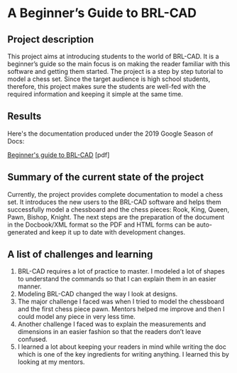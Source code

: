 # A Beginner’s Guide to BRL-CAD

## Project description

This project aims at introducing students to the world of BRL-CAD. It is
a beginner’s guide so the main focus is on making the reader familiar
with this software and getting them started. The project is a step by
step tutorial to model a chess set. Since the target audience is high
school students, therefore, this project makes sure the students are
well-fed with the required information and keeping it simple at the same
time.

## Results

Here's the documentation produced under the 2019 Google Season of Docs:

[Beginner's guide to BRL-CAD](../pdf/Intro_to_BRL-CAD.pdf) [pdf]

## Summary of the current state of the project

Currently, the project provides complete documentation to model a chess
set. It introduces the new users to the BRL-CAD software and helps them
successfully model a chessboard and the chess pieces: Rook, King, Queen,
Pawn, Bishop, Knight. The next steps are the preparation of the document
in the Docbook/XML format so the PDF and HTML forms can be
auto-generated and keep it up to date with development changes.

## A list of challenges and learning

1.  BRL-CAD requires a lot of practice to master. I modeled a lot of
    shapes to understand the commands so that I can explain them in an
    easier manner.
2.  Modeling BRL-CAD changed the way I look at designs.
3.  The major challenge I faced was when I tried to model the chessboard
    and the first chess piece pawn. Mentors helped me improve and then I
    could model any piece in very less time.
4.  Another challenge I faced was to explain the measurements and
    dimensions in an easier fashion so that the readers don’t leave
    confused.
5.  I learned a lot about keeping your readers in mind while writing the
    doc which is one of the key ingredients for writing anything. I
    learned this by looking at my mentors.
